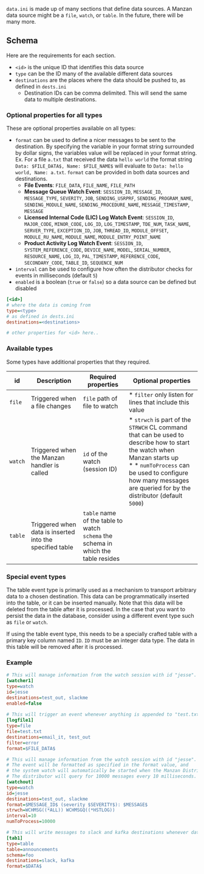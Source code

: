 `data.ini` is made up of many sections that define data sources. A Manzan data source might be a `file`, `watch`, or `table`. In the future, there will be many more.

## Schema

Here are the requirements for each section.

* `<id>` is the unique ID that identifies this data source
* `type` can be the ID many of the available different data sources
* `destinations` are the places where the data should be pushed to, as defined in `dests.ini`
   * Destination IDs can be comma delimited. This will send the same data to multiple destinations.


### Optional properties for all types

These are optional properties available on all types:

* `format` can be used to define a nicer messages to be sent to the destination. By specifying the variable in your format string surrounded by dollar signs, the variables value will be replaced in your format string. Ex. For a file `a.txt` that received the data `hello world` the format string `Data: $FILE_DATA$, Name: $FILE_NAME$` will evaluate to `Data: hello world, Name: a.txt`. `format` can be provided in both data sources and destinations.
   * **File Events**: `FILE_DATA`, `FILE_NAME`, `FILE_PATH`
   * **Message Queue Watch Event**: `SESSION_ID`, `MESSAGE_ID`, `MESSAGE_TYPE`, `SEVERITY`, `JOB`, `SENDING_USRPRF`, `SENDING_PROGRAM_NAME`, `SENDING_MODULE_NAME`, `SENDING_PROCEDURE_NAME`, `MESSAGE_TIMESTAMP`, `MESSAGE`
   * **Licensed Internal Code (LIC) Log Watch Event**: `SESSION_ID`, `MAJOR_CODE`, `MINOR_CODE`, `LOG_ID`, `LOG_TIMESTAMP`, `TDE_NUM`, `TASK_NAME`, `SERVER_TYPE`, `EXCEPTION_ID`, `JOB`, `THREAD_ID`, `MODULE_OFFSET`, `MODULE_RU_NAME`, `MODULE_NAME`, `MODULE_ENTRY_POINT_NAME`
   * **Product Activity Log Watch Event**: `SESSION_ID`, `SYSTEM_REFERENCE_CODE`, `DEVICE_NAME`, `MODEL`, `SERIAL_NUMBER`, `RESOURCE_NAME`, `LOG_ID`, `PAL_TIMESTAMP`, `REFERENCE_CODE`, `SECONDARY_CODE`, `TABLE_ID`, `SEQUENCE_NUM`
* `interval` can be used to configure how often the distributor checks for events in milliseconds (default `5`)
* `enabled` is a boolean (`true` or `false`) so a data source can be defined but disabled

```ini
[<id>]
# where the data is coming from
type=<type>
# as defined in dests.ini
destinations=<destinations>

# other properties for <id> here..
```

### Available types

Some types have additional properties that they required.

| id      | Description                                 | Required properties            | Optional properties                                                                                                        |
|---------|---------------------------------------------|--------------------------------|-----------------------------------------------------------------------------------------------------------------------|
| `file`  | Triggered when a file changes               | `file` path of file to watch   | * `filter` only listen for lines that include this value                                                                |
| `watch` | Triggered when the Manzan handler is called | `id` of the watch (session ID) | * `strwch` is part of the `STRWCH` CL command that can be used to describe how to start the watch when Manzan starts up <br> * * `numToProcess` can be used to configure how many messages are queried for by the distributor (default `5000`) |
| `table` | Triggered when data is inserted into the specified table | `table` name of the table to watch  <br> `schema` the schema in which the table resides ||

### Special event types
The table event type is primarily used as a mechanism to transport arbitrary data to a chosen destination. This data can be programmatically inserted into the table, or it can be inserted manually. Note that this data will be deleted from the table after it is processed. In the case that you want to persist the data in the database, consider using a different event type such as `file` or `watch`.

If using the table event type, this needs to be a specially crafted table with a primary key column named `ID`. `ID` must be an integer data type. The data in this table will be removed after it is processed. 

### Example

```ini
# This will manage information from the watch session with id "jesse". It is disabled.
[watcher1]
type=watch
id=jesse
destinations=test_out, slackme
enabled=false
​
# This will trigger an event whenever anything is appended to "test.txt"
[logfile1]
type=file
file=test.txt
destinations=email_it, test_out
filter=error
format=$FILE_DATA$

# This will manage information from the watch session with id "jesse".
# The event will be formatted as specified in the format value, and
# the system watch will automatically be started when the Manzan Distributor is run.
# The distributor will query for 10000 messages every 10 milliseconds.
[watchout]
type=watch
id=jesse
destinations=test_out, slackme
format=$MESSAGE_ID$ (severity $SEVERITY$): $MESSAGE$ 
strwch=WCHMSG((*ALL)) WCHMSGQ((*HSTLOG))
interval=10
numToProcess=10000

# This will write messages to slack and kafka destinations whenever data is inserted into the foo.announcements table
[tab1]
type=table
table=announcements
schema=foo
destinations=slack, kafka
format=$DATA$ 
```
